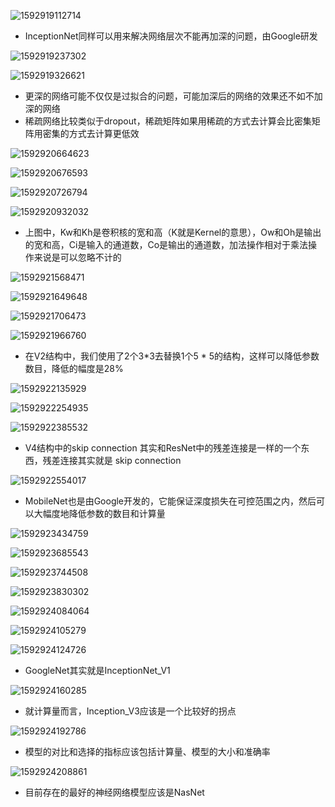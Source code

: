 ![1592919112714](assets/1592919112714.png)

- InceptionNet同样可以用来解决网络层次不能再加深的问题，由Google研发

![1592919237302](assets/1592919237302.png)

![1592919326621](assets/1592919326621.png)

- 更深的网络可能不仅仅是过拟合的问题，可能加深后的网络的效果还不如不加深的网络
- 稀疏网络比较类似于dropout，稀疏矩阵如果用稀疏的方式去计算会比密集矩阵用密集的方式去计算更低效

![1592920664623](assets/1592920664623.png)

![1592920676593](assets/1592920676593.png)

![1592920726794](assets/1592920726794.png)

![1592920932032](assets/1592920932032.png)

- 上图中，Kw和Kh是卷积核的宽和高（K就是Kernel的意思），Ow和Oh是输出的宽和高，Ci是输入的通道数，Co是输出的通道数，加法操作相对于乘法操作来说是可以忽略不计的

![1592921568471](assets/1592921568471.png)

![1592921649648](assets/1592921649648.png)

![1592921706473](assets/1592921706473.png)

![1592921966760](assets/1592921966760.png)

- 在V2结构中，我们使用了2个3*3去替换1个5 * 5的结构，这样可以降低参数数目，降低的幅度是28%

![1592922135929](assets/1592922135929.png)

![1592922254935](assets/1592922254935.png)

![1592922385532](assets/1592922385532.png)

- V4结构中的skip connection 其实和ResNet中的残差连接是一样的一个东西，残差连接其实就是 skip connection

![1592922554017](assets/1592922554017.png)

- MobileNet也是由Google开发的，它能保证深度损失在可控范围之内，然后可以大幅度地降低参数的数目和计算量

![1592923434759](assets/1592923434759.png)

![1592923685543](assets/1592923685543.png)

![1592923744508](assets/1592923744508.png)

![1592923830302](assets/1592923830302.png)

![1592924084064](assets/1592924084064.png)

![1592924105279](assets/1592924105279.png)

![1592924124726](assets/1592924124726.png)

- GoogleNet其实就是InceptionNet_V1

![1592924160285](assets/1592924160285.png)

- 就计算量而言，Inception_V3应该是一个比较好的拐点

![1592924192786](assets/1592924192786.png)

- 模型的对比和选择的指标应该包括计算量、模型的大小和准确率

![1592924208861](assets/1592924208861.png)

- 目前存在的最好的神经网络模型应该是NasNet

